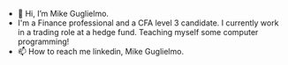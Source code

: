 - 👋 Hi, I’m Mike Guglielmo.
- I'm a Finance professional and a CFA level 3 candidate. I currently work in a trading role at a hedge fund. Teaching myself some computer programming!
- 📫 How to reach me linkedin, Mike Guglielmo.

<!---
mikeGugs/mikeGugs is a ✨ special ✨ repository because its `README.md` (this file) appears on your GitHub profile.
You can click the Preview link to take a look at your changes.
--->
